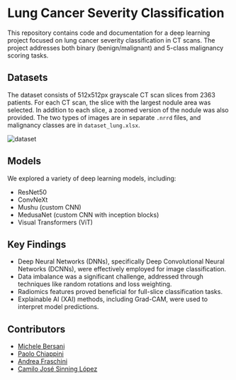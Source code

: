 # Lung Cancer Severity Classification

This repository contains code and documentation for a deep learning project focused on lung cancer severity classification in CT scans. The project addresses both binary (benign/malignant) and 5-class malignancy scoring tasks.

## Datasets

The dataset consists of 512x512px grayscale CT scan slices from 2363 patients. For each CT scan, the slice with the largest nodule area was selected. In addition to each slice, a zoomed version of the nodule was also provided. The two types of images are in separate `.nrrd` files, and malignancy classes are in `dataset_lung.xlsx`.

![dataset](https://github.com/user-attachments/assets/d0b36e35-a4b1-4296-8c04-fcd98d93f6a5)

## Models

We explored a variety of deep learning models, including:

* ResNet50
* ConvNeXt
* Mushu (custom CNN)
* MedusaNet (custom CNN with inception blocks)
* Visual Transformers (ViT)

## Key Findings

* Deep Neural Networks (DNNs), specifically Deep Convolutional Neural Networks (DCNNs), were effectively employed for image classification.
* Data imbalance was a significant challenge, addressed through techniques like random rotations and loss weighting.
* Radiomics features proved beneficial for full-slice classification tasks.
* Explainable AI (XAI) methods, including Grad-CAM, were used to interpret model predictions.

## Contributors
* [Michele Bersani]()
* [Paolo Chiappini](https://github.com/paolo-chiappini) 
* [Andrea Fraschini](https://github.com/Andrea01Fraschini) 
* [Camilo José Sinning López](https://github.com/CamiloSinningUN)
